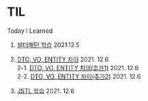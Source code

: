 # TIL
Today I Learned 

1. <a href ="https://lemontia.tistory.com/483"> 빌더패턴 학습</a> 2021.12.5

2. <a href ="https://youngjinmo.github.io/2021/04/dto-vo-entity/"> DTO, VO, ENTITY 차이</a> 2021. 12.6<br>
2-1. <a href ="https://velog.io/@gillog/Entity-DTO-VO-%EB%B0%94%EB%A1%9C-%EC%95%8C%EA%B8%B0"> DTO, VO, ENTITY 차이(추가1)</a> 2021. 12.6<br>
2-2. <a href="https://webdevtechblog.com/entity-vo-dto-666bc72614bb"> DTO, VO, ENTITY 차이(추가2)</a> 2021. 12.6

3. <a href="https://daesuni.github.io/jstl/"> JSTL 학습</a> 2021. 12.6
